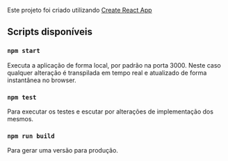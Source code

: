 Este projeto foi criado utilizando [Create React App](https://github.com/facebook/create-react-app)

## Scripts disponíveis


### `npm start`

Executa a aplicação de forma local, por padrão na porta 3000.
Neste caso qualquer alteração é transpilada em tempo real
e atualizado de forma instantânea no browser.

### `npm test`

Para executar os testes e escutar por alterações de implementação
dos mesmos.

### `npm run build`

Para gerar uma versão para produção.